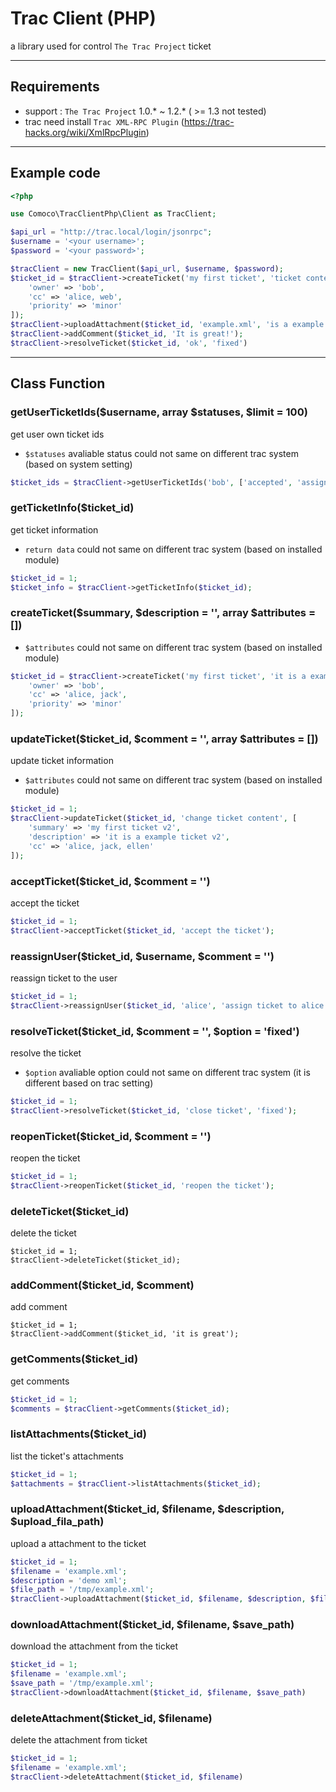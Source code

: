 # Trac Client (PHP)

a library used for control `The Trac Project` ticket

----

## Requirements

- support : `The Trac Project` 1.0.* ~ 1.2.*  ( >= 1.3 not tested)
- trac need install `Trac XML-RPC Plugin` (https://trac-hacks.org/wiki/XmlRpcPlugin)

----

## Example code

```php
<?php

use Comoco\TracClientPhp\Client as TracClient;

$api_url = "http://trac.local/login/jsonrpc";
$username = '<your username>';
$password = '<your password>';

$tracClient = new TracClient($api_url, $username, $password);
$ticket_id = $tracClient->createTicket('my first ticket', 'ticket content', [
    'owner' => 'bob',
    'cc' => 'alice, web',
    'priority' => 'minor'
]);
$tracClient->uploadAttachment($ticket_id, 'example.xml', 'is a example file', "/tmp/example.xml");
$tracClient->addComment($ticket_id, 'It is great!');
$tracClient->resolveTicket($ticket_id, 'ok', 'fixed')

```

----

## Class Function


### getUserTicketIds($username, array $statuses, $limit = 100)

get user own ticket ids

- `$statuses` avaliable status could not same on different trac system (based on system setting)

```php
$ticket_ids = $tracClient->getUserTicketIds('bob', ['accepted', 'assigned'], 50);
```

### getTicketInfo($ticket_id)

get ticket information

- `return data`  could not same on different trac system (based on installed module)

```php
$ticket_id = 1;
$ticket_info = $tracClient->getTicketInfo($ticket_id);
```

### createTicket($summary, $description = '', array $attributes = [])

- `$attributes` could not same on different trac system (based on installed module)

```php
$ticket_id = $tracClient->createTicket('my first ticket', 'it is a example ticket', [
    'owner' => 'bob',
    'cc' => 'alice, jack',
    'priority' => 'minor'
]);
```
### updateTicket($ticket_id, $comment = '', array $attributes = [])

update ticket information

- `$attributes` could not same on different trac system (based on installed module)

```php
$ticket_id = 1;
$tracClient->updateTicket($ticket_id, 'change ticket content', [
    'summary' => 'my first ticket v2',
    'description' => 'it is a example ticket v2',
    'cc' => 'alice, jack, ellen'
]);
```

### acceptTicket($ticket_id, $comment = '')

accept the ticket

```php
$ticket_id = 1;
$tracClient->acceptTicket($ticket_id, 'accept the ticket');
```

### reassignUser($ticket_id, $username, $comment = '')

reassign ticket to the user

```php
$ticket_id = 1;
$tracClient->reassignUser($ticket_id, 'alice', 'assign ticket to alice');
```

### resolveTicket($ticket_id, $comment = '', $option = 'fixed')

resolve the ticket

- `$option` avaliable option could not same on different trac system  (it is different based on trac setting)

```php
$ticket_id = 1;
$tracClient->resolveTicket($ticket_id, 'close ticket', 'fixed');
```

### reopenTicket($ticket_id, $comment = '')

reopen the ticket

```php
$ticket_id = 1;
$tracClient->reopenTicket($ticket_id, 'reopen the ticket');
```

### deleteTicket($ticket_id)

delete the ticket

```
$ticket_id = 1;
$tracClient->deleteTicket($ticket_id);
```

### addComment($ticket_id, $comment)

add comment

```
$ticket_id = 1;
$tracClient->addComment($ticket_id, 'it is great');
```

### getComments($ticket_id)

get comments

```php
$ticket_id = 1;
$comments = $tracClient->getComments($ticket_id);
```

### listAttachments($ticket_id)

list the ticket's attachments

```php
$ticket_id = 1;
$attachments = $tracClient->listAttachments($ticket_id);
```

### uploadAttachment($ticket_id, $filename, $description, $upload_fila_path)

upload a attachment to the ticket

```php
$ticket_id = 1;
$filename = 'example.xml';
$description = 'demo xml';
$file_path = '/tmp/example.xml';
$tracClient->uploadAttachment($ticket_id, $filename, $description, $file_path)
```

### downloadAttachment($ticket_id, $filename, $save_path)

download the attachment from the ticket

```php
$ticket_id = 1;
$filename = 'example.xml';
$save_path = '/tmp/example.xml';
$tracClient->downloadAttachment($ticket_id, $filename, $save_path)
```

### deleteAttachment($ticket_id, $filename)

delete the attachment from ticket

```php
$ticket_id = 1;
$filename = 'example.xml';
$tracClient->deleteAttachment($ticket_id, $filename)
```
